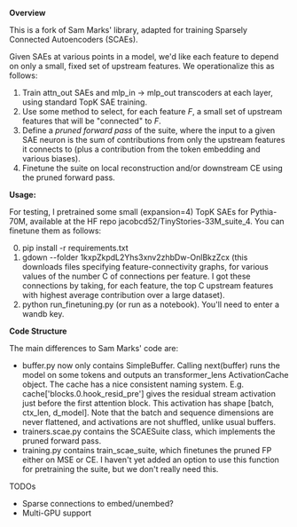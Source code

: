 **Overview**

This is a fork of Sam Marks' library, adapted for training Sparsely Connected Autoencoders (SCAEs).

Given SAEs at various points in a model, we'd like each feature to depend on only a small, fixed set of upstream features. We operationalize this as follows:

1. Train attn_out SAEs and mlp_in -> mlp_out transcoders at each layer, using standard TopK SAE training.
2. Use some method to select, for each feature $F$, a small set of upstream features that will be "connected" to $F$.
3. Define a *pruned forward pass* of the suite, where the input to a given SAE neuron is the sum of contributions from only the upstream features it connects to (plus a contribution from the token embedding and various biases).
4. Finetune the suite on local reconstruction and/or downstream CE using the pruned forward pass.


**Usage:**

For testing, I pretrained some small (expansion=4) TopK SAEs for Pythia-70M, available at the HF repo jacobcd52/TinyStories-33M_suite_4. You can finetune them as follows:

0. pip install -r requirements.txt
1. gdown --folder 1kxpZkpdL2Yhs3xnv2zhbDw-OnlBkzZcx (this downloads files specifying feature-connectivity graphs, for various values of the number C of connections per feature. I got these connections by taking, for each feature, the top C upstream features with highest average contribution over a large dataset).
2. python run_finetuning.py (or run as a notebook). You'll need to enter a wandb key.

**Code Structure**

The main differences to Sam Marks' code are:

- buffer.py now only contains SimpleBuffer. Calling next(buffer) runs the model on some tokens and outputs an transformer_lens ActivationCache object. The cache has a nice consistent naming system. E.g. cache['blocks.0.hook_resid_pre'] gives the residual stream activation just before the first attention block. This activation has shape [batch, ctx_len, d_model]. Note that the batch and sequence dimensions are never flattened, and activations are not shuffled, unlike usual buffers.
- trainers.scae.py contains the SCAESuite class, which implements the pruned forward pass.
- training.py contains train_scae_suite, which finetunes the pruned FP either on MSE or CE. I haven't yet added an option to use this function for pretraining the suite, but we don't really need this.

TODOs

- Sparse connections to embed/unembed?
- Multi-GPU support
